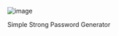 
![image](https://github.com/nikos1337/wsb_app_oop/assets/34662781/5fd239c0-9a3f-46a3-bab0-313007fe259f)

Simple Strong Password Generator
